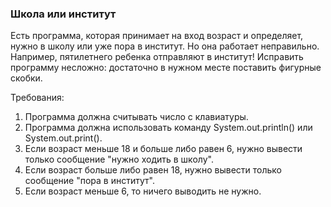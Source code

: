 
### Школа или институт

Есть программа, которая принимает на вход возраст и определяет, нужно в школу или уже пора в институт. Но она
работает неправильно. Например, пятилетнего ребенка отправляют в институт! Исправить программу несложно: достаточно
в нужном месте поставить фигурные скобки.


Требования:
1.	Программа должна считывать число c клавиатуры.
2.	Программа должна использовать команду System.out.println() или System.out.print().
3.	Если возраст меньше 18 и больше либо равен 6, нужно вывести только сообщение &quot;нужно ходить в школу&quot;.
4.	Если возраст больше либо равен 18, нужно вывести только сообщение &quot;пора в институт&quot;.
5.	Если возраст меньше 6, то ничего выводить не нужно.


